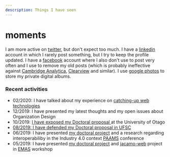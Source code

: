 ```yaml
---
description: Things I have seen
---
```


# moments

I am more active on [twitter](https://twitter.com/cleberjamaral), but don't expect too much. I have a [linkedin](https://br.linkedin.com/in/cleber-jorge-amaral-77827a10) account in which I rarely post something, but I try to keep the profile updated. I have a [facebook](https://www.facebook.com/) account where I also don't use to post very often and I use to remove my old posts \(which is probably ineffective against [Cambridge Analytica](https://en.wikipedia.org/wiki/Cambridge_Analytica), [Clearview](https://edition.cnn.com/2020/02/10/tech/clearview-ai-ceo-hoan-ton-that/index.html) and similar\). I use [google photos](https://photos.google.com/) to store my private digital albums.

### Recent activities

* 02/2020: I have talked about my experience on [catching-up web technologies](https://www.slideshare.net/clebercbr/catchingup-web-technologies-an-endless-story)
* 12/2019: I have presented my latest thoughts and my open issues about Organization Design
* 10/2019: [I have exposed my Doctoral proposal ](https://www.linkedin.com/posts/cleber-jorge-amaral-77827a10_doutorado-qualificado-com-sucesso-supervisionado-activity-6571903577474822144-N-av)at the University of Otago
* [08/2019: I have defended my Doctoral proposal in UFSC](https://www.linkedin.com/posts/cleber-jorge-amaral-77827a10_doutorado-qualificado-com-sucesso-supervisionado-activity-6571903577474822144-N-av)
* 06/2019: I have presented [my doctoral project](https://www.slideshare.net/clebercbr/doctoral-proposal-from-goals-to-organisations-automated-organisation-generator-for-mas) and a research regarding interoperabiliby in the Industry 4.0 context [PAAMS](https://www.paams.net/) conference
* 05/2019: I have presented [my doctoral project](https://www.slideshare.net/clebercbr/doctoral-proposal-from-goals-to-organisations-automated-organisation-generator-for-mas) and [jacamo-web](https://www.slideshare.net/clebercbr/jacamo-web-is-on-the-fly-an-interactive-multiagent-systems-programming-environment) project in [EMAS](http://aamas2019.encs.concordia.ca/) workshop

